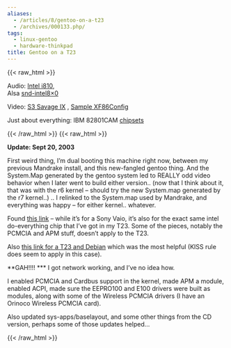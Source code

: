 ```yaml
---
aliases:
  - /articles/8/gentoo-on-a-t23
  - /archives/000133.php/
tags:
  - linux-gentoo
  - hardware-thinkpad
title: Gentoo on a T23
---
```

{{< raw_html >}}
<p>Audio: <a href="http://www.intel.com/support/graphics/linux/audio.htm">Intel i810</a>,<br />
Alsa <a href="http://www.alsa-project.org/alsa-doc/doc-php/template.php3?company=Intel&amp;card=i820&amp;chip=i820&amp;module=intel8x0">snd-intel8&#215;0</a></p>

<p>Video: <a href="http://www.probo.com/timr/savage40.html">S3 Savage IX</a> , <a href="http://www.dotfiles.com/files/13/311_XF86Config-T23.txt">Sample XF86Config</a></p>

<p>Just about everything: <span class="caps">IBM</span> 82801CAM <a href="ftp://download.intel.com/design/chipsets/datashts/29071601.pdf">chipsets</a></p>
{{< /raw_html >}}
<!--more-->
{{< raw_html >}}
<p><strong>Update: Sept 20, 2003</strong></p>

<p>First weird thing, I&#8217;m dual booting this machine right now, between my previous Mandrake install, and this new-fangled gentoo thing. And the System.Map generated by the gentoo system led to <span class="caps">REALLY</span> odd video behavior when I later went to build either version.. (now that I think about it, that was with the r6 kernel &#8211; should try the new System.map generated by the r7 kernel..) .. I relinked to the System.map used by Mandrake, and everything was happy &#8211; for either kernel.. whatever.</p>

<p>Found <a href="http://ghost.hn.org/~clesiuk/SonyVaio/#003">this link</a> &#8211; while it&#8217;s for a Sony Vaio, it&#8217;s also for the exact same intel do-everything chip that I&#8217;ve got in my T23.  Some of the pieces,  notably the <span class="caps">PCMCIA</span> and <span class="caps">APM</span> stuff, doesn&#8217;t apply to the T23.</p>

<p>Also <a href="http://www.patoche.org/alone/info/t23.html">this link for a T23 and Debian</a> which was the most helpful (<span class="caps">KISS</span> rule does seem to apply in this case).</p>

<p>**GAH!!!! *** I got network working, and I&#8217;ve no idea how. </p>

<p>I enabled <span class="caps">PCMCIA</span> and Cardbus support in the kernel,  made <span class="caps">APM</span> a module, enabled <span class="caps">ACPI</span>, made sure the EEPRO100 and E100 drivers were built as modules, along with some of the Wireless <span class="caps">PCMCIA</span> drivers (I have an Orinoco Wireless <span class="caps">PCMCIA</span> card).</p>

<p>Also updated sys-apps/baselayout, and some other things from the CD version, perhaps some of those updates helped&#8230;</p>
{{< /raw_html >}}
